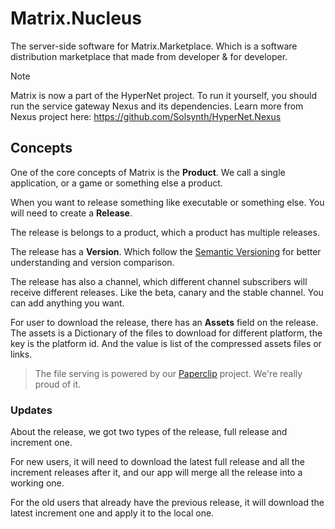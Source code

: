 # Matrix.Nucleus

The server-side software for Matrix.Marketplace.
Which is a software distribution marketplace that made from developer & for developer.

> [!NOTE]
> Matrix is now a part of the HyperNet project. To run it yourself, you should run the service gateway Nexus and its dependencies.
> Learn more from Nexus project here: <https://github.com/Solsynth/HyperNet.Nexus>

## Concepts

One of the core concepts of Matrix is the **Product**.
We call a single application, or a game or something else a product.

When you want to release something like executable or something else.
You will need to create a **Release**.

The release is belongs to a product, which a product has multiple releases.

The release has a **Version**. Which follow the [Semantic Versioning](https://semver.org)
for better understanding and version comparison.

The release has also a channel, which different channel subscribers will receive different releases.
Like the beta, canary and the stable channel. You can add anything you want.

For user to download the release, there has an **Assets** field on the release.
The assets is a Dictionary of the files to download for different platform, the key is the platform id.
And the value is list of the compressed assets files or links.

> The file serving is powered by our [Paperclip](https://github.com/Solsynth/HyperNet.Paperclip) project. We're really proud of it.

### Updates

About the release, we got two types of the release, full release and increment one.

For new users, it will need to download the latest full release and all the increment releases after it,
and our app will merge all the release into a working one.

For the old users that already have the previous release, it will download the latest increment one
and apply it to the local one.

